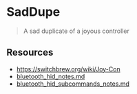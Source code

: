 # SadDupe

> A sad duplicate of a joyous controller


## Resources

* https://switchbrew.org/wiki/Joy-Con
* [bluetooth_hid_notes.md](https://github.com/dekuNukem/Nintendo_Switch_Reverse_Engineering/blob/master/bluetooth_hid_notes.md)
* [bluetooth_hid_subcommands_notes.md](https://github.com/dekuNukem/Nintendo_Switch_Reverse_Engineering/blob/master/bluetooth_hid_subcommands_notes.md)
